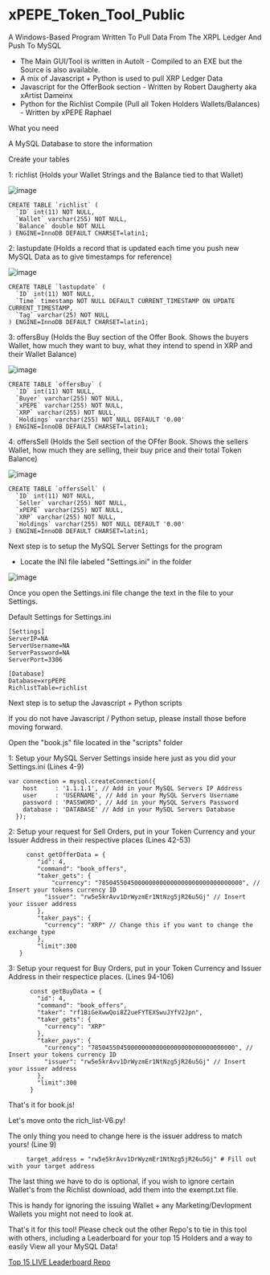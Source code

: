 # xPEPE_Token_Tool_Public
 A Windows-Based Program Written To Pull Data From The XRPL Ledger And Push To MySQL
- The Main GUI/Tool is written in AutoIt - Compiled to an EXE but the Source is also available.
- A mix of Javascript + Python is used to pull XRP Ledger Data
- Javascript for the OfferBook section - Written by Robert Daugherty aka xArtist Dameinx
- Python for the Richlist Compile (Pull all Token Holders Wallets/Balances) - Written by xPEPE Raphael


What you need

A MySQL Database to store the information

Create your tables

1: richlist (Holds your Wallet Strings and the Balance tied to that Wallet)

![image](https://user-images.githubusercontent.com/98682121/151691073-b65f445d-2f08-4cff-a6ab-d746e705aec1.png)

```
CREATE TABLE `richlist` (
  `ID` int(11) NOT NULL,
  `Wallet` varchar(255) NOT NULL,
  `Balance` double NOT NULL
) ENGINE=InnoDB DEFAULT CHARSET=latin1;
```

2: lastupdate (Holds a record that is updated each time you push new MySQL Data as to give timestamps for reference)

![image](https://user-images.githubusercontent.com/98682121/151691059-7363781c-df41-4966-8130-674bec8d36da.png)

```
CREATE TABLE `lastupdate` (
  `ID` int(11) NOT NULL,
  `Time` timestamp NOT NULL DEFAULT CURRENT_TIMESTAMP ON UPDATE CURRENT_TIMESTAMP,
  `Tag` varchar(25) NOT NULL
) ENGINE=InnoDB DEFAULT CHARSET=latin1;
```

3: offersBuy (Holds the Buy section of the Offer Book. Shows the buyers Wallet, how much they want to buy, what they intend to spend in XRP and their Wallet Balance)

![image](https://user-images.githubusercontent.com/98682121/151691044-f6ad4ac7-e5c1-4c0b-b544-684248a9b7f5.png)

```
CREATE TABLE `offersBuy` (
  `ID` int(11) NOT NULL,
  `Buyer` varchar(255) NOT NULL,
  `xPEPE` varchar(255) NOT NULL,
  `XRP` varchar(255) NOT NULL,
  `Holdings` varchar(255) NOT NULL DEFAULT '0.00'
) ENGINE=InnoDB DEFAULT CHARSET=latin1;
```

4: offersSell (Holds the Sell section of the OFfer Book. Shows the sellers Wallet, how much they are selling, their buy price and their total Token Balance)

![image](https://user-images.githubusercontent.com/98682121/151691015-3e9e040a-fe46-423c-90c9-30d897147164.png)

```
CREATE TABLE `offersSell` (
  `ID` int(11) NOT NULL,
  `Seller` varchar(255) NOT NULL,
  `xPEPE` varchar(255) NOT NULL,
  `XRP` varchar(255) NOT NULL,
  `Holdings` varchar(255) NOT NULL DEFAULT '0.00'
) ENGINE=InnoDB DEFAULT CHARSET=latin1;
```

Next step is to setup the MySQL Server Settings for the program
- Locate the INI file labeled "Settings.ini" in the folder

![image](https://user-images.githubusercontent.com/98682121/151691209-d75db10f-a586-488e-b304-a30e1f701cc9.png)

Once you open the Settings.ini file change the text in the file to your Settings.

Default Settings for Settings.ini
```
[Settings]
ServerIP=NA
ServerUsername=NA
ServerPassword=NA
ServerPort=3306

[Database]
Database=xrpPEPE
RichlistTable=richlist
```

Next step is to setup the Javascript + Python scripts

If you do not have Javascript / Python setup, please install those before moving forward.

Open the "book.js" file located in the "scripts" folder

1: Setup your MySQL Server Settings inside here just as you did your Settings.ini (Lines 4-9)

```
var connection = mysql.createConnection({
    host     : '1.1.1.1', // Add in your MySQL Servers IP Address
    user     : 'USERNAME', // Add in your MySQL Servers Username
    password : 'PASSWORD', // Add in your MySQL Servers Password
    database : 'DATABASE' // Add in your MySQL Servers Database
  });
  ```
  
2: Setup your request for Sell Orders, put in your Token Currency and your Issuer Address in their respective places (Lines 42-53)
  
```
     const getOfferData = {
        "id": 4,
        "command": "book_offers",
        "taker_gets": {
            "currency": "7850455045000000000000000000000000000000", // Insert your tokens currency ID
          "issuer": "rw5e5krAvv1DrWyzmEr1NtNzg5jR26u5Gj" // Insert your issuer address
        },
        "taker_pays": {
          "currency": "XRP" // Change this if you want to change the exchange type
        },
        "limit":300
   }
```
   
3: Setup your request for Buy Orders, put in your Token Currency and Issuer Address in their respectice places. (Lines 94-106)
   
```
      const getBuyData = {
        "id": 4,
        "command": "book_offers",
        "taker": "rf1BiGeXwwQoi8Z2ueFYTEXSwuJYfV2Jpn",
        "taker_gets": {
          "currency": "XRP"
        },
        "taker_pays": {
          "currency": "7850455045000000000000000000000000000000", // Insert your tokens currency ID
          "issuer": "rw5e5krAvv1DrWyzmEr1NtNzg5jR26u5Gj" // Insert your issuer address
        },
        "limit":300
      }
```
      
 That's it for book.js!
      
 Let's move onto the rich_list-V6.py!
      
 The only thing you need to change here is the issuer address to match yours! (Line 9)
      
 ```
      target_address = "rw5e5krAvv1DrWyzmEr1NtNzg5jR26u5Gj" # Fill out with your target address
 ```
      
 The last thing we have to do is optional, if you wish to ignore certain Wallet's from the Richlist download, add them into the exempt.txt file.
      
 This is handy for ignoring the issuing Wallet + any Marketing/Devlopment Wallets you might not need to look at.
      
 That's it for this tool! Please check out the other Repo's to tie in this tool with others, including a Leaderboard for your top 15 Holders and a way to easily View all your MySQL Data!
 
 [Top 15 LIVE Leaderboard Repo](https://github.com/xPEPENFT/xPEPE_Leaderboard)
